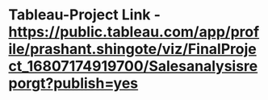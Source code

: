 # Tableau-Project Link - https://public.tableau.com/app/profile/prashant.shingote/viz/FinalProject_16807174919700/Salesanalysisreporgt?publish=yes
